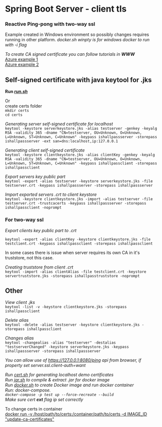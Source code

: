 # Spring Boot Server - client tls
### Reactive Ping-pong with two-way ssl

Example created in Windows environment so possibly changes requires running in other platform.
_docker.sh winpty is for windows docker to run with -i flag_  

_To create CA signed certificate you can follow tutorials in __WWW___  
[Azure example 1](https://docs.microsoft.com/en-us/azure/iot-hub/tutorial-x509-openssl)   
[Azure example 2](https://docs.microsoft.com/en-us/azure/iot-hub/tutorial-x509-scripts)  

## Self-signed certificate with java keytool for .jks

<strong>Run _[run.sh](./run.sh)_</strong>

Or  
create certs folder  
`mkdir certs`  
`cd certs`  

_Generating server self-signed certificate for localhost_  
`keytool -keystore serverkeystore.jks -alias testserver -genkey -keyalg RSA -validity 365 -dname "CN=testserver, OU=Unknown, O=Unknown, L=Unknown, ST=Unknown, C=Unknown" -keypass ishallpassserver -storepass ishallpassserver -ext san=dns:localhost,ip:127.0.0.1`

_Generating client self-signed certificate_  
`keytool -keystore clientkeystore.jks -alias clientKey -genkey -keyalg RSA -validity 365 -dname "CN=testserver, OU=Unknown, O=Unknown, L=Unknown, ST=Unknown, C=Unknown" -keypass ishallpassclient -storepass ishallpassclient`

_Export servers key public part_  
`keytool -export -alias testserver -keystore serverkeystore.jks -file testserver.crt -keypass ishallpassserver -storepass ishallpassserver`

_Import exported servers .crt to client keystore_  
`keytool -keystore clientkeystore.jks -import -alias testserver -file testserver.crt -trustcacerts -keypass ishallpassserver -storepass ishallpassclient -noprompt`

### For two-way ssl
_Export clients key public part to .crt_

`keytool -export -alias clientKey -keystore clientkeystore.jks -file testclient.crt -keypass ishallpassclient -storepass ishallpassclient`

In some cases there is issue when server requires its own CA in it's truststore, not this case.

_Creating truststore from client .crt_  
`keytool -import -alias clientAlias -file testclient.crt -keystore servertruststore.jks -storepass ishallpasstruststore -noprompt`

## Other
_View client .jks_  
`keytool -list -v -keystore clientkeystore.jks -storepass ishallpassclient`

_Delete alias_  
`keytool -delete -alias testserver -keystore clientkeystore.jks -storepass ishallpassclient`

_Changes alias_  
`keytool -changealias -alias "testserver" -destalias "testserverChanged" -keystore serverkeystore.jks -keypass ishallpassserver -storepass ishallpassserver`

_You can allow use of https://127.0.0.1:8080/ping api from browser, if property set server.ssl.client-auth=want_

_Run [cert.sh](./cert.sh) for generating localhost demo certificates_  
_Run [jar.sh](./jar.sh) to compile & extract .jar for docker image_  
_Run [docker.sh](./docker.sh) to create Docker image and run docker container_   
_Run: docker-compose.  
`docker-compose -p test up --force-recreate --build`    
Make sure cert __ext__ flag ip set correctly_  

To change certs in container     
[docker run -v /host/path/to/certs:/container/path/to/certs -d IMAGE_ID "update-ca-certificates"](https://stackoverflow.com/questions/26028971/docker-container-ssl-certificates)


